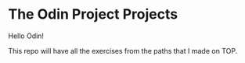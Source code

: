 # The Odin Project Projects

Hello Odin!

This repo will have all the exercises from the paths that I made on TOP.